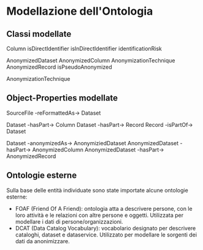 # Modellazione dell'Ontologia

## Classi modellate

Column
	isDirectIdentifier
	isInDirectIdentifier
	identificationRisk
	
AnonymizedDataset
	AnonymizedColumn
		AnonymizationTechnique
	AnonymizedRecord
	isPseudoAnonymized

AnonymizationTechnique

## Object-Properties modellate

SourceFile -reFormattedAs-> Dataset

Dataset -hasPart-> Column
Dataset -hasPart-> Record
Record -isPartOf-> Dataset

Dataset -anonymizedAs-> AnonymiziedDataset
AnonymizedDataset -hasPart-> AnonymizedColumn
AnonymizedDataset -hasPart-> AnonymizedRecord

## Ontologie esterne
Sulla base delle entità individuate sono state importate alcune ontologie esterne:
- FOAF (Friend Of A Friend): ontologia atta a descrivere persone, con le loro attività e le relazioni con altre persone e oggetti. Utilizzata per modellare i dati di persone/organizzazioni.
- DCAT (Data Catalog Vocabulary): vocabolario designato per descrivere cataloghi, dataset e dataservice. Utilizzato per modellare le sorgenti dei dati da anonimizzare.
